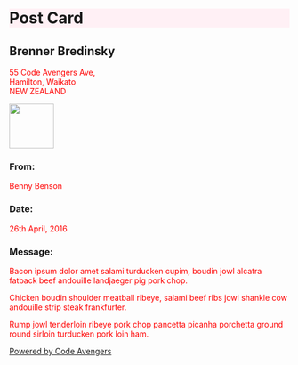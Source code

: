 <!doctype html>
<title>Postcard</title>

<link rel="stylesheet" href="/css/postcard.css">

<style>
p {
  color: red;
}
h1{
  background-color: lavenderBlush;
  
}
</style>

<h1>Post Card</h1>

<section>
<h2>Brenner Bredinsky</h2>
<p>55 Code Avengers Ave,
<br>Hamilton, Waikato
<br>NEW ZEALAND
</section>

<section>
<img width="80px" src="/images/postcard/stamp6.png">
<h3>From:</h3>
<p>Benny Benson
<h3>Date:</h3>
<p>26th April, 2016
<h3>Message:</h3>
<p>Bacon ipsum dolor amet salami turducken cupim, boudin jowl alcatra fatback beef andouille landjaeger pig pork chop.
<p>Chicken boudin shoulder meatball ribeye, salami beef ribs jowl shankle cow andouille strip steak frankfurter.
<p>Rump jowl tenderloin ribeye pork chop pancetta picanha porchetta ground round sirloin turducken pork loin ham.
</section>

<a href="/">Powered by Code Avengers</a>

